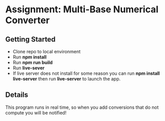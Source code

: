 
# Assignment: Multi-Base Numerical Converter



## Getting Started

 - Clone repo to local environment
 - Run **npm install**
 - Run **npm run build**
 - Run **live-sever**
 - If live server does not install for some reason you can run **npm install live-server** then run **live-server** to launch the app.

## Details
This program runs in real time, so when you add conversions that do not compute you will be notified!
